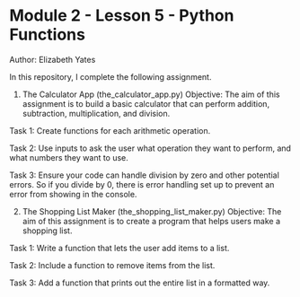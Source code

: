 # Module 2 - Lesson 5 - Python Functions
Author: Elizabeth Yates

In this repository, I complete the following assignment. 

1. The Calculator App (the_calculator_app.py)
Objective: The aim of this assignment is to build a basic calculator that can perform addition, subtraction, multiplication, and division.

Task 1: Create functions for each arithmetic operation.

Task 2: Use inputs to ask the user what operation they want to perform, and what numbers they want to use.

Task 3: Ensure your code can handle division by zero and other potential errors. So if you divide by 0, there is error handling set up to prevent an error from showing in the console.

2. The Shopping List Maker (the_shopping_list_maker.py)
Objective: The aim of this assignment is to create a program that helps users make a shopping list.

Task 1: Write a function that lets the user add items to a list.

Task 2: Include a function to remove items from the list.

Task 3: Add a function that prints out the entire list in a formatted way.